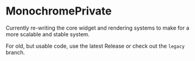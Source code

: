 # MonochromePrivate
Currently re-writing the core widget and rendering systems to make for a more scalable and stable system.

For old, but usable code, use the latest Release or check out the ```legacy``` branch.
